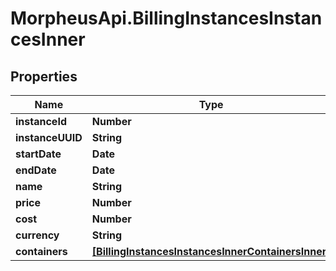# MorpheusApi.BillingInstancesInstancesInner

## Properties

Name | Type | Description | Notes
------------ | ------------- | ------------- | -------------
**instanceId** | **Number** |  | [optional] 
**instanceUUID** | **String** |  | [optional] 
**startDate** | **Date** |  | [optional] 
**endDate** | **Date** |  | [optional] 
**name** | **String** |  | [optional] 
**price** | **Number** |  | [optional] 
**cost** | **Number** |  | [optional] 
**currency** | **String** |  | [optional] 
**containers** | [**[BillingInstancesInstancesInnerContainersInner]**](BillingInstancesInstancesInnerContainersInner.md) |  | [optional] 


